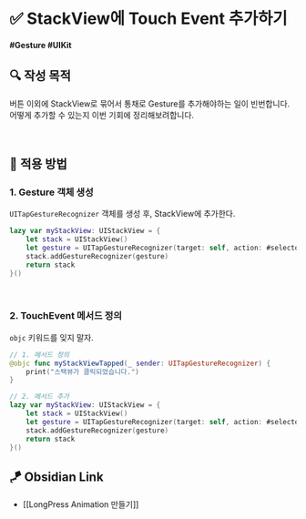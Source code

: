 # ✅ StackView에 Touch Event 추가하기

#### #Gesture #UIKit 

## **🔍** 작성 목적

버튼 이외에 StackView로 묶어서 통채로 Gesture를 추가해야하는 일이 빈번합니다.    
어떻게 추가할 수 있는지 이번 기회에 정리해보려합니다.

<br>

## 📌 적용 방법

### 1. Gesture 객체 생성

`UITapGestureRecognizer` 객체를 생성 후, StackView에 추가한다.

~~~swift
lazy var myStackView: UIStackView = {
    let stack = UIStackView()
    let gesture = UITapGestureRecognizer(target: self, action: #selector()) // 객체생성
    stack.addGestureRecognizer(gesture)
    return stack
}()
~~~

<br>

### 2. TouchEvent 메서드 정의

`objc` 키워드를 잊지 말자.

~~~swift
// 1. 메서드 정의
@objc func myStackViewTapped(_ sender: UITapGestureRecognizer) {
    print("스택뷰가 클릭되었습니다.")
}

// 2. 메서드 추가
lazy var myStackView: UIStackView = {
    let stack = UIStackView()
    let gesture = UITapGestureRecognizer(target: self, action: #selector(myStackViewTapped))
    stack.addGestureRecognizer(gesture)
    return stack
}()
~~~


## 🪁 Obsidian Link
- [[LongPress Animation 만들기]]